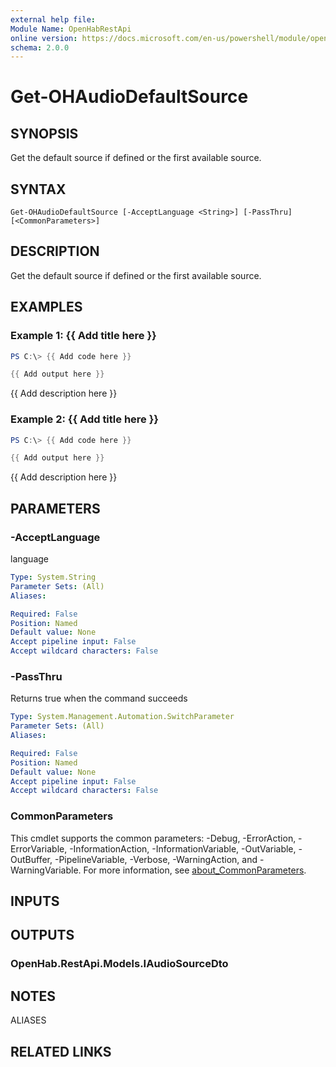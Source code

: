 ```yaml
---
external help file:
Module Name: OpenHabRestApi
online version: https://docs.microsoft.com/en-us/powershell/module/openhabrestapi/get-ohaudiodefaultsource
schema: 2.0.0
---
```


# Get-OHAudioDefaultSource

## SYNOPSIS
Get the default source if defined or the first available source.

## SYNTAX

```
Get-OHAudioDefaultSource [-AcceptLanguage <String>] [-PassThru] [<CommonParameters>]
```

## DESCRIPTION
Get the default source if defined or the first available source.

## EXAMPLES

### Example 1: {{ Add title here }}
```powershell
PS C:\> {{ Add code here }}

{{ Add output here }}
```

{{ Add description here }}

### Example 2: {{ Add title here }}
```powershell
PS C:\> {{ Add code here }}

{{ Add output here }}
```

{{ Add description here }}

## PARAMETERS

### -AcceptLanguage
language

```yaml
Type: System.String
Parameter Sets: (All)
Aliases:

Required: False
Position: Named
Default value: None
Accept pipeline input: False
Accept wildcard characters: False
```

### -PassThru
Returns true when the command succeeds

```yaml
Type: System.Management.Automation.SwitchParameter
Parameter Sets: (All)
Aliases:

Required: False
Position: Named
Default value: None
Accept pipeline input: False
Accept wildcard characters: False
```

### CommonParameters
This cmdlet supports the common parameters: -Debug, -ErrorAction, -ErrorVariable, -InformationAction, -InformationVariable, -OutVariable, -OutBuffer, -PipelineVariable, -Verbose, -WarningAction, and -WarningVariable. For more information, see [about_CommonParameters](http://go.microsoft.com/fwlink/?LinkID=113216).

## INPUTS

## OUTPUTS

### OpenHab.RestApi.Models.IAudioSourceDto

## NOTES

ALIASES

## RELATED LINKS

